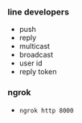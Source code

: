 ### line developers
- push
- reply
- multicast
- broadcast
- user id
- reply token
### ngrok
- `ngrok http 8000`